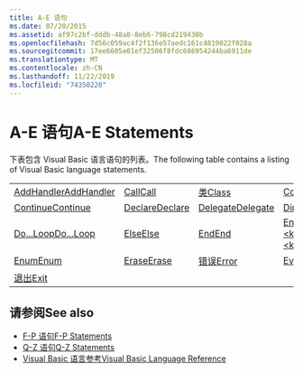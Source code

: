 ```yaml
---
title: A-E 语句
ms.date: 07/20/2015
ms.assetid: af97c2bf-dddb-48a8-8eb6-798cd219430b
ms.openlocfilehash: 7d56c059ac4f2f136e57aedc161c4819022f028a
ms.sourcegitcommit: 17ee6605e01ef32506f8fdc686954244ba6911de
ms.translationtype: MT
ms.contentlocale: zh-CN
ms.lasthandoff: 11/22/2019
ms.locfileid: "74350228"
---
```

# <a name="a-e-statements"></a><span data-ttu-id="0df37-102">A-E 语句</span><span class="sxs-lookup"><span data-stu-id="0df37-102">A-E Statements</span></span>
<span data-ttu-id="0df37-103">下表包含 Visual Basic 语言语句的列表。</span><span class="sxs-lookup"><span data-stu-id="0df37-103">The following table contains a listing of Visual Basic language statements.</span></span>  
  
|||||  
|---|---|---|---|  
|[<span data-ttu-id="0df37-104">AddHandler</span><span class="sxs-lookup"><span data-stu-id="0df37-104">AddHandler</span></span>](addhandler-statement.md)|[<span data-ttu-id="0df37-105">Call</span><span class="sxs-lookup"><span data-stu-id="0df37-105">Call</span></span>](call-statement.md)|[<span data-ttu-id="0df37-106">类</span><span class="sxs-lookup"><span data-stu-id="0df37-106">Class</span></span>](class-statement.md)|[<span data-ttu-id="0df37-107">Const</span><span class="sxs-lookup"><span data-stu-id="0df37-107">Const</span></span>](const-statement.md)|  
|[<span data-ttu-id="0df37-108">Continue</span><span class="sxs-lookup"><span data-stu-id="0df37-108">Continue</span></span>](continue-statement.md)|[<span data-ttu-id="0df37-109">Declare</span><span class="sxs-lookup"><span data-stu-id="0df37-109">Declare</span></span>](declare-statement.md)|[<span data-ttu-id="0df37-110">Delegate</span><span class="sxs-lookup"><span data-stu-id="0df37-110">Delegate</span></span>](delegate-statement.md)|[<span data-ttu-id="0df37-111">Dim</span><span class="sxs-lookup"><span data-stu-id="0df37-111">Dim</span></span>](dim-statement.md)|  
|[<span data-ttu-id="0df37-112">Do...Loop</span><span class="sxs-lookup"><span data-stu-id="0df37-112">Do...Loop</span></span>](do-loop-statement.md)|[<span data-ttu-id="0df37-113">Else</span><span class="sxs-lookup"><span data-stu-id="0df37-113">Else</span></span>](else-statement.md)|[<span data-ttu-id="0df37-114">End</span><span class="sxs-lookup"><span data-stu-id="0df37-114">End</span></span>](end-statement.md)|[<span data-ttu-id="0df37-115">End \<keyword></span><span class="sxs-lookup"><span data-stu-id="0df37-115">End \<keyword></span></span>](end-keyword-statement.md)|  
|[<span data-ttu-id="0df37-116">Enum</span><span class="sxs-lookup"><span data-stu-id="0df37-116">Enum</span></span>](enum-statement.md)|[<span data-ttu-id="0df37-117">Erase</span><span class="sxs-lookup"><span data-stu-id="0df37-117">Erase</span></span>](erase-statement.md)|[<span data-ttu-id="0df37-118">错误</span><span class="sxs-lookup"><span data-stu-id="0df37-118">Error</span></span>](error-statement.md)|[<span data-ttu-id="0df37-119">Event</span><span class="sxs-lookup"><span data-stu-id="0df37-119">Event</span></span>](event-statement.md)|  
|[<span data-ttu-id="0df37-120">退出</span><span class="sxs-lookup"><span data-stu-id="0df37-120">Exit</span></span>](exit-statement.md)||||  
  
## <a name="see-also"></a><span data-ttu-id="0df37-121">请参阅</span><span class="sxs-lookup"><span data-stu-id="0df37-121">See also</span></span>

- [<span data-ttu-id="0df37-122">F-P 语句</span><span class="sxs-lookup"><span data-stu-id="0df37-122">F-P Statements</span></span>](f-p-statements.md)
- [<span data-ttu-id="0df37-123">Q-Z 语句</span><span class="sxs-lookup"><span data-stu-id="0df37-123">Q-Z Statements</span></span>](q-z-statements.md)
- [<span data-ttu-id="0df37-124">Visual Basic 语言参考</span><span class="sxs-lookup"><span data-stu-id="0df37-124">Visual Basic Language Reference</span></span>](../index.md)
